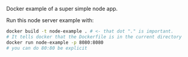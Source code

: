 Docker example of a super simple node app.

Run this node server example with:

```sh
docker build -t node-example . # <- that dot "." is important.
# It tells docker that the Dockerfile is in the current directory
docker run node-example -p 8080:8080
# you can do 80:80 be explicit
```
